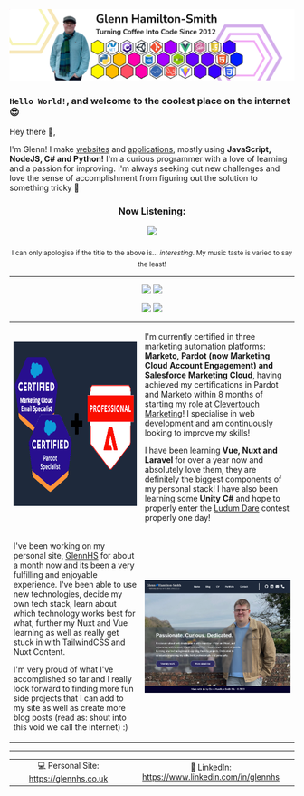 [![My profile banner. It shows a picture of me standing next to logos depicting languages and frameworks I'm competent in](./images/GithubBanner.png "Hey look! It's me!")](https://glennhs.co.uk)

### `Hello World!`, and welcome to the coolest place on the internet 😎

Hey there 👋,

I'm Glenn!</span> I make [websites](https://glennhs.co.uk) and [applications](https://github.com/GlennHS/AEtherSlay), mostly using **JavaScript, NodeJS, C# and Python!** I'm a curious programmer with a love of learning and a passion for improving. I'm always seeking out new challenges and love the sense of accomplishment from figuring out the solution to something tricky 💪

<h3 align="center"><b>Now Listening:</b></h3>
<p align="center">
<a target="_blank" href="https://open.spotify.com/user/1183904881"><img src="https://github-readme-spotify-widget.vercel.app//api/spotify" /></a>
</p>
<p align="center"><sub align="center">I can only apologise if the title to the above is... <i>interesting</i>. My music taste is varied to say the least!</sub></p>

----

<!-- <p align="center">
  <a href="https://github.com/glennhs"><img src="https://github-readme-stats-xi-beryl.vercel.app/api?username=glennhs&theme=synthwave"/></a>
</p> -->

<!-- TODO: Do something fancier with these cards -->

<p align="center">
<a href="https://github.com/glennhs/aetherslay"><img src="https://github-readme-stats-xi-beryl.vercel.app/api/pin?repo=aetherslay&username=glennhs&theme=synthwave" /></a>
<a href="https://github.com/glennhs/Vue-Center"><img src="https://github-readme-stats-xi-beryl.vercel.app/api/pin?repo=Vue-Center&username=glennhs&theme=synthwave" /></a>
</p>

<p align="center">
<a href="https://github.com/glennhs/Scrum-Helper"><img src="https://github-readme-stats-xi-beryl.vercel.app/api/pin?repo=Scrum-Helper&username=glennhs&theme=synthwave" /></a>
<a href="https://github.com/glennhs/Programming-Challenges"><img src="https://github-readme-stats-xi-beryl.vercel.app/api/pin?repo=Programming-Challenges&username=glennhs&theme=synthwave" /></a>
</p>

<table align="center" style="height:max-content;overflow-y:hidden;border-collapse:collapse;border:none!important;background:none!important" border="0" background="https://commons.wikimedia.org/wiki/Category:Fully_transparent_images#/media/File:16x16.png">
  <tr border="0" background="https://commons.wikimedia.org/wiki/Category:Fully_transparent_images#/media/File:16x16.png">
    <td width="410" border="0" background="https://commons.wikimedia.org/wiki/Category:Fully_transparent_images#/media/File:16x16.png">
      <img align="left" width="400" height="290" alt="A picture showing three logos, a Marketo Certified Expert badge, a Pardot Specialist badge and a Marketing Cloud Email Specialist badge" src="./images/certs.png" style="width: 400px; margin-right: 20px;margin-bottom:10px" />
    </td>
    <td border="0" background="https://commons.wikimedia.org/wiki/Category:Fully_transparent_images#/media/File:16x16.png">
      <p>
        I'm currently certified in three marketing automation platforms: <b>Marketo, Pardot (now Marketing Cloud Account Engagement) and Salesforce Marketing Cloud</b>, having achieved my certifications in Pardot and Marketo within 8 months of starting my role at <a href="https://clever-touch.com">Clevertouch Marketing</a>! I specialise in web development and am continuously looking to improve my skills!
      </p>
      <p>
        I have been learning <b>Vue, Nuxt and Laravel</b> for over a year now and absolutely love them, they are definitely the biggest components of my personal stack! I have also been learning some <b>Unity C#</b> and hope to properly enter the <a href="https://ldjam.com">Ludum Dare</a> contest properly one day!
      </p>
    </td>
  </tr>
  <tr border="0" background="https://commons.wikimedia.org/wiki/Category:Fully_transparent_images#/media/File:16x16.png">
    <td border="0" background="https://commons.wikimedia.org/wiki/Category:Fully_transparent_images#/media/File:16x16.png">
      <p>
        I've been working on my personal site, <a href="https://glennhs.co.uk">GlennHS</a> for about a month now and its been a very fulfilling and enjoyable experience. I've been able to use new technologies, decide my own tech stack, learn about which technology works best for what, further my Nuxt and Vue learning as well as really get stuck in with TailwindCSS and Nuxt Content.
      </p>
      <p>
        I'm very proud of what I've accomplished so far and I really look forward to finding more fun side projects that I can add to my site as well as create more blog posts (read as: shout into this void we call the internet) :)
      </p>
    </td>
    <td width="510px" border="0" background="https://commons.wikimedia.org/wiki/Category:Fully_transparent_images#/media/File:16x16.png">
      <img align="right" width="500" alt="A picture showing the logo of my app, Center" src="./images/ghs-site.png" style="width: 500px;" />
    </td>
  </tr>
</table>

----
<!-- You can't stop me from styling your READMEs GitHub, I've made emails for Outlook 2007 and 2016. I've seen hell -->
<div align="center">
<table>
  <tr>
    <td width="500px" align="center">💻 Personal Site: <a href="https://glennhs.co.uk">https://glennhs.co.uk</a></td>
    <td width="500px" align="center">🔗 LinkedIn: <a href="https://www.linkedin.com/in/glennhs">https://www.linkedin.com/in/glennhs</a></td>
  </tr>
</table>
</div>
